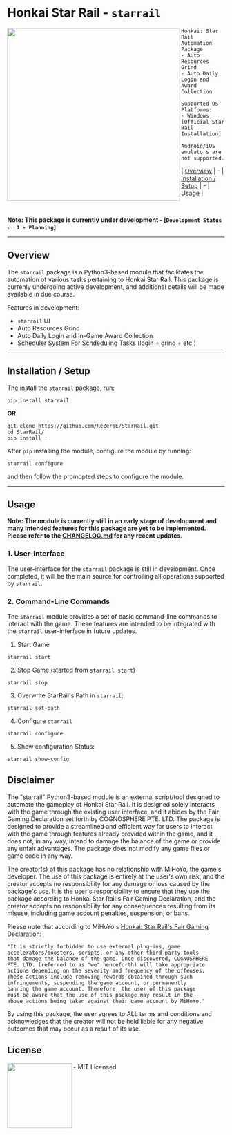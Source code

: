 # Honkai Star Rail - `starrail`


<img src="https://i.imgur.com/8Elhiqy.jpg" width="400" height="auto" align="left"/>
<ul>
  
```
Honkai: Star Rail Automation Package
- Auto Resources Grind
- Auto Daily Login and Award Collection

Supported OS Platforms:
- Windows [Official Star Rail Installation]

Android/iOS emulators are not supported.
```

| [Overview](https://github.com/ReZeroE/StarRail#installation--setup) |  -  |
[Installation / Setup](https://github.com/ReZeroE/StarRail#installation--setup) | - |
[Usage](https://github.com/ReZeroE/StarRail/tree/dev#usage) |

</ul>
<br clear="left"/>

**Note: This package is currently under development - [`Development Status :: 1 - Planning`]**

***

## Overview

The `starrail` package is a Python3-based module that facilitates the automation of various tasks pertaining to Honkai Star Rail. This package is currenly undergoing active development, and additional details will be made available in due course.

Features in development:
- `starrail` UI
- Auto Resources Grind
- Auto Daily Login and In-Game Award Collection
- Scheduler System For Schdeduling Tasks (login + grind + etc.)

***

## Installation / Setup
The install the `starrail` package, run:
```shell
pip install starrail
```
**OR**
```shell
git clone https://github.com/ReZeroE/StarRail.git
cd StarRail/
pip install .
```

After `pip` installing the module, configure the module by running:
```
starrail configure
```
and then follow the promopted steps to configure the module.

***

## Usage

**Note: The module is currently still in an early stage of development and many intended features for this package are yet to be implemented. Please refer to the [CHANGELOG.md](https://github.com/ReZeroE/StarRail/blob/dev/CHANGELOG.md) for any recent updates.**


### 1. User-Interface

The user-interface for the `starrail` package is still in development. Once completed, it will be the main source for controlling all operations supported by `starrail`.


### 2. Command-Line Commands
The `starrail` module provides a set of basic command-line commands to interact with the game. These features are intended to be integrated with the `starrail` user-interface in future updates.

1. Start Game
```
starrail start
```
2. Stop Game (started from `starrail start`)
```
starrail stop
```
3. Overwrite StarRail's Path in `starrail`:
```
starrail set-path
```
4. Configure `starrail`
```
starrail configure
```
5. Show configuration Status:
```
starrail show-config
```


## Disclaimer
The "starrail" Python3-based module is an external script/tool
designed to automate the gameplay of Honkai Star Rail. It is designed
solely interacts with the game through the existing user interface,
and it abides by the Fair Gaming Declaration set forth by COGNOSPHERE
PTE. LTD. The package is designed to provide a streamlined and
efficient way for users to interact with the game through features
already provided within the game, and it does not, in any way, intend 
to damage the balance of the game or provide any unfair advantages. 
The package does not modify any game files or game code in any way.

The creator(s) of this package has no relationship with MiHoYo, the
game's developer. The use of this package is entirely at the user's
own risk, and the creator accepts no responsibility for any damage or
loss caused by the package's use. It is the user's responsibility to
ensure that they use the package according to Honkai Star Rail's Fair
Gaming Declaration, and the creator accepts no responsibility for any
consequences resulting from its misuse, including game account
penalties, suspension, or bans.

Please note that according to MiHoYo's [Honkai: Star Rail's Fair Gaming Declaration](https://hsr.hoyoverse.com/en-us/news/111244):

    "It is strictly forbidden to use external plug-ins, game
    accelerators/boosters, scripts, or any other third-party tools
    that damage the balance of the game. Once discovered, COGNOSPHERE
    PTE. LTD. (referred to as "we" henceforth) will take appropriate
    actions depending on the severity and frequency of the offenses.
    These actions include removing rewards obtained through such
    infringements, suspending the game account, or permanently
    banning the game account. Therefore, the user of this package
    must be aware that the use of this package may result in the
    above actions being taken against their game account by MiHoYo."

By using this package, the user agrees to ALL terms and conditions
and acknowledges that the creator will not be held liable for any
negative outcomes that may occur as a result of its use.

## License

<img src="https://upload.wikimedia.org/wikipedia/commons/thumb/0/0c/MIT_logo.svg/220px-MIT_logo.svg.png" align="left" width="150"/>

<ul>
 - MIT Licensed
</ul>

<br clear="left"/>

